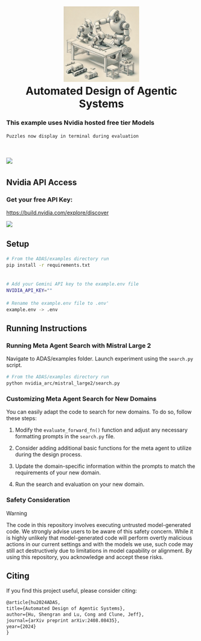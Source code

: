 <h1 align="center">
  <img src="./../../misc/art_fig.png" width="200" /></a><br>
  <b>Automated Design of Agentic Systems</b><br>
</h1>

### This example uses Nvidia hosted free tier Models

```Puzzles now display in terminal during evaluation```
<h1 align="left">
  <img src="mistral_large2/misc/terminal_logs2.png" width="600" /></a><br>
</h1>



## Nvidia API Access 

### Get your free API Key:   
<a href="https://build.nvidia.com/explore/discover">https://build.nvidia.com/explore/discover</a>


<p align="left">
<img src="mistral_large2/misc/nvidia_key.png"  width="600"/></a><br>
</p>

## Setup
```bash
# From the ADAS/examples directory run
pip install -r requirements.txt


# Add your Gemini API key to the example.env file
NVIDIA_API_KEY=""

# Rename the example.env file to .env'
example.env -> .env
```

## Running Instructions

### Running Meta Agent Search with Mistral Large 2

Navigate to ADAS/examples folder. Launch experiment using the `search.py` script.

```bash
# From the ADAS/examples directory run
python nvidia_arc/mistral_large2/search.py
```

### Customizing Meta Agent Search for New Domains

You can easily adapt the code to search for new domains. To do so, follow these steps:

1. Modify the `evaluate_forward_fn()` function and adjust any necessary formatting prompts in the `search.py` file. 

2. Consider adding additional basic functions for the meta agent to utilize during the design process.

3. Update the domain-specific information within the prompts to match the requirements of your new domain.

4. Run the search and evaluation on your new domain.

### Safety Consideration
> [!WARNING]  
> The code in this repository involves executing untrusted model-generated code. We strongly advise users to be aware of this safety concern. While it is highly unlikely that model-generated code will perform overtly malicious actions in our current settings and with the models we use, such code may still act destructively due to limitations in model capability or alignment. By using this repository, you acknowledge and accept these risks.


## Citing
If you find this project useful, please consider citing:
```
@article{hu2024ADAS,
title={Automated Design of Agentic Systems},
author={Hu, Shengran and Lu, Cong and Clune, Jeff},
journal={arXiv preprint arXiv:2408.08435},
year={2024}
}
```
